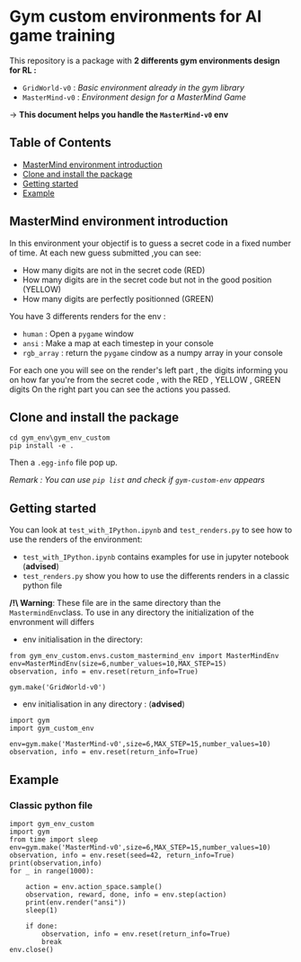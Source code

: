 # Gym custom environments for AI game training
This repository is a package with **2 differents gym environments design for RL :**

- `GridWorld-v0` : *Basic environment already in the gym library*
- `MasterMind-v0` : *Environment design for a MasterMind Game*

&rarr; **This document helps you handle the `MasterMind-v0` env**

<!-- TABLE OF CONTENTS -->
## Table of Contents

* [MasterMind environment introduction](#introduction)
* [Clone and install the package](#clone_install)  
* [Getting started](#getting_started)
* [Example](#Example)


<!-- INTRODUCTION -->

<div id="introduction"> </div>

## MasterMind environment introduction


In this environment your objectif is to guess a secret code in a fixed number of time. At each new guess submitted ,you can see:
  - How many digits are not in the secret code (RED) 
  - How many digits are in the secret code but not in the good position (YELLOW)  
  - How many digits are perfectly positionned (GREEN)
 
 
 You have 3 differents renders for the env :
  - `human` : Open a `pygame` window
  - `ansi` : Make a map at each timestep in your console
  - `rgb_array` : return the `pygame` cindow as a numpy array in your console 

For each one you will see on the render's left part , the digits informing you on how far you're from the secret code , with the RED , YELLOW , GREEN digits
On the right part you can see the actions you passed.


<div id="clone_install"> </div>

## Clone and install the package

```{shell}
cd gym_env\gym_env_custom
pip install -e .
```
Then a `.egg-info` file pop up.

*Remark : You can use `pip list` and check if `gym-custom-env` appears*




<!-- GETTING STARTED -->

<div id="getting_started"> </div>

## Getting started

You can look at `test_with_IPython.ipynb` and `test_renders.py` to see how to use the renders of the environment:

- `test_with_IPython.ipynb` contains examples for use in jupyter notebook (**advised**)
- `test_renders.py` show you how to use the differents renders in a classic python file

**/!\ Warning**: These file are in the same directory than the `MastermindEnv`class.
To use in any directory the initialization of the envronment will differs

- env initialisation in the directory:

```{Python}
from gym_env_custom.envs.custom_mastermind_env import MasterMindEnv
env=MasterMindEnv(size=6,number_values=10,MAX_STEP=15)
observation, info = env.reset(return_info=True)

gym.make('GridWorld-v0')
```


- env initialisation in any directory : (**advised**)
```{Python}
import gym
import gym_custom_env

env=gym.make('MasterMind-v0',size=6,MAX_STEP=15,number_values=10)
observation, info = env.reset(return_info=True)

```

<!-- EXAMPLE -->

<div id="Example"> </div>

## Example

### Classic python file
```{Python}
import gym_env_custom
import gym
from time import sleep
env=gym.make('MasterMind-v0',size=6,MAX_STEP=15,number_values=10)
observation, info = env.reset(seed=42, return_info=True)
print(observation,info)
for _ in range(1000):
    
    action = env.action_space.sample()
    observation, reward, done, info = env.step(action)
    print(env.render("ansi"))
    sleep(1)

    if done:
        observation, info = env.reset(return_info=True)
        break
env.close()
```


